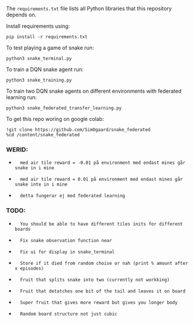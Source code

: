 The `requirements.txt` file lists all Python libraries that this repository depends on.

Install requirements using:
```
pip install -r requirements.txt
```

To test playing a game of snake run:
```
python3 snake_terminal.py
```

To train a DQN snake agent run:
```
python3 snake_training.py
```

To train two DQN snake agents on different environments with federated learning run:
```
python3 snake_federated_transfer_learning.py
```

To get this repo woring on google colab:
```
!git clone https://github.com/SimOgaard/snake_federated
%cd /content/snake_federated
```

### WERID:
*       med air tile reward = -0.01 på environment med endast mines går snake in i mine
*       med air tile reward = 0.01 på environment med endast mines går snake inte in i mine
*       detta fungerar ej med federated learning

### TODO:
*       You should be able to have different tiles inits for different boards
*       Fix snake observation function near
*       Fix ui for display in snake_terminal
*       Store if it died from random choise or nah (print % amount after x episodes)

*       Fruit that splits snake into two (currently not workking)
*       Fruit that detatches one bit of the tail and leaves it on board
*       Super fruit that gives more reward but gives you longer body

*       Random board structure not just cubic